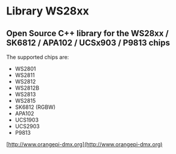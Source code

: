 # Library WS28xx
## Open Source C++ library for the WS28xx / SK6812 / APA102 / UCSx903 / P9813 chips

The supported chips are:

- WS2801
- WS2811
- WS2812
- WS2812B
- WS2813
- WS2815
- SK6812 (RGBW)
- APA102
- UCS1903
- UCS2903
- P9813

[http://www.orangepi-dmx.org](http://www.orangepi-dmx.org)

